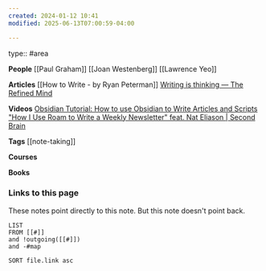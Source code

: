 ```yaml
---
created: 2024-01-12 10:41
modified: 2025-06-13T07:00:59-04:00

---
```

type:: #area 

**People**
[[Paul Graham]]
[[Joan Westenberg]]
[[Lawrence Yeo]]


**Articles**
[[How to Write - by Ryan Peterman]]
[Writing is thinking — The Refined Mind](https://tannenbaum.netlify.app/writing-is-thinking)


**Videos**
[Obsidian Tutorial: How to use Obsidian to Write Articles and Scripts](https://www.youtube.com/watch?v=a7EPjeyHvj0)
["How I Use Roam to Write a Weekly Newsletter" feat. Nat Eliason | Second Brain](https://www.youtube.com/watch?v=jWIdQfcQKTc&list=PLVNXAaej57W5TVg9-4vzH_oqwT8aAGnOL&index=5)

**Tags**
[[note-taking]]

**Courses**

**Books**

### Links to this page
These notes point directly to this note. But this note doesn't point back.
```dataview
LIST
FROM [[#]]
and !outgoing([[#]])
and -#map

SORT file.link asc
```

